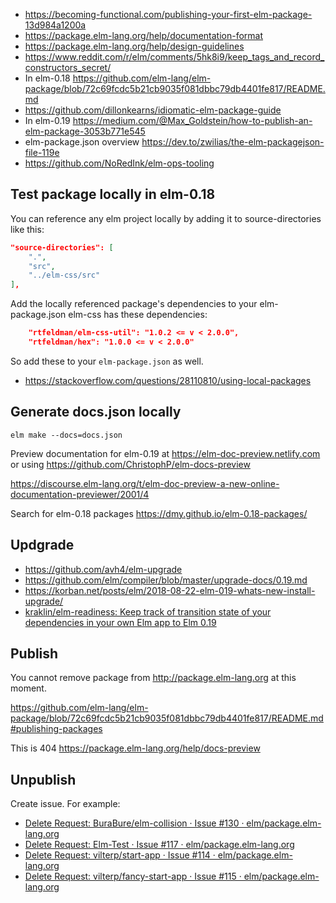 - https://becoming-functional.com/publishing-your-first-elm-package-13d984a1200a
- https://package.elm-lang.org/help/documentation-format
- https://package.elm-lang.org/help/design-guidelines
- https://www.reddit.com/r/elm/comments/5hk8i9/keep_tags_and_record_constructors_secret/
- In elm-0.18 https://github.com/elm-lang/elm-package/blob/72c69fcdc5b21cb9035f081dbbc79db4401fe817/README.md 
- https://github.com/dillonkearns/idiomatic-elm-package-guide
- In elm-0.19 https://medium.com/@Max_Goldstein/how-to-publish-an-elm-package-3053b771e545
- elm-package.json overview https://dev.to/zwilias/the-elm-packagejson-file-119e
- https://github.com/NoRedInk/elm-ops-tooling

## Test package locally in elm-0.18

You can reference any elm project locally by adding it to source-directories like this:

```json
"source-directories": [
    ".",
    "src",
    "../elm-css/src"
],
```

Add the locally referenced package's dependencies to your elm-package.json
elm-css has these dependencies:

```json
    "rtfeldman/elm-css-util": "1.0.2 <= v < 2.0.0",
    "rtfeldman/hex": "1.0.0 <= v < 2.0.0"
```

So add these to your `elm-package.json` as well.

- https://stackoverflow.com/questions/28110810/using-local-packages

## Generate docs.json locally

`elm make --docs=docs.json`

Preview documentation for elm-0.19 at https://elm-doc-preview.netlify.com or using https://github.com/ChristophP/elm-docs-preview

https://discourse.elm-lang.org/t/elm-doc-preview-a-new-online-documentation-previewer/2001/4

Search for elm-0.18 packages https://dmy.github.io/elm-0.18-packages/

## Updgrade

- https://github.com/avh4/elm-upgrade
- https://github.com/elm/compiler/blob/master/upgrade-docs/0.19.md
- https://korban.net/posts/elm/2018-08-22-elm-019-whats-new-install-upgrade/
- [kraklin/elm-readiness: Keep track of transition state of your dependencies in your own Elm app to Elm 0.19](https://github.com/kraklin/elm-readiness)

## Publish

You cannot remove package from http://package.elm-lang.org at this moment.

https://github.com/elm-lang/elm-package/blob/72c69fcdc5b21cb9035f081dbbc79db4401fe817/README.md#publishing-packages

This is 404 https://package.elm-lang.org/help/docs-preview

## Unpublish

Create issue. For example:

- [Delete Request: BuraBure/elm-collision · Issue #130 · elm/package.elm-lang.org](https://github.com/elm/package.elm-lang.org/issues/130)
- [Delete Request: Elm-Test · Issue #117 · elm/package.elm-lang.org](https://github.com/elm/package.elm-lang.org/issues/117)
- [Delete Request: vilterp/start-app · Issue #114 · elm/package.elm-lang.org](https://github.com/elm/package.elm-lang.org/issues/114)
- [Delete Request: vilterp/fancy-start-app · Issue #115 · elm/package.elm-lang.org](https://github.com/elm/package.elm-lang.org/issues/115)
